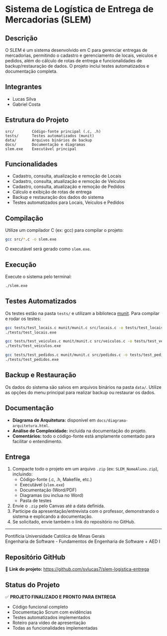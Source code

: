 # Sistema de Logística de Entrega de Mercadorias (SLEM)

## Descrição
O SLEM é um sistema desenvolvido em C para gerenciar entregas de mercadorias, permitindo o cadastro e gerenciamento de locais, veículos e pedidos, além do cálculo de rotas de entrega e funcionalidades de backup/restauração de dados. O projeto inclui testes automatizados e documentação completa.

## Integrantes
- Lucas Silva
- Gabriel Costa

## Estrutura do Projeto
```
src/        Código-fonte principal (.c, .h)
tests/      Testes automatizados (munit)
data/       Arquivos binários de backup
docs/       Documentação e diagramas
slem.exe    Executável principal
```

## Funcionalidades
- Cadastro, consulta, atualização e remoção de Locais
- Cadastro, consulta, atualização e remoção de Veículos
- Cadastro, consulta, atualização e remoção de Pedidos
- Cálculo e exibição de rotas de entrega
- Backup e restauração dos dados do sistema
- Testes automatizados para Locais, Veículos e Pedidos

## Compilação
Utilize um compilador C (ex: gcc) para compilar o projeto:
```sh
gcc src/*.c -o slem.exe
```
O executável será gerado como `slem.exe`.

## Execução
Execute o sistema pelo terminal:
```sh
./slem.exe
```

## Testes Automatizados
Os testes estão na pasta `tests/` e utilizam a biblioteca [munit](https://nemequ.github.io/munit/). Para compilar e rodar os testes:
```sh
gcc tests/test_locais.c munit/munit.c src/locais.c -o tests/test_locais.exe
./tests/test_locais.exe

gcc tests/test_veiculos.c munit/munit.c src/veiculos.c -o tests/test_veiculos.exe
./tests/test_veiculos.exe

gcc tests/test_pedidos.c munit/munit.c src/pedidos.c -o tests/test_pedidos.exe
./tests/test_pedidos.exe
```

## Backup e Restauração
Os dados do sistema são salvos em arquivos binários na pasta `data/`. Utilize as opções do menu principal para realizar backup ou restaurar os dados.

## Documentação
- **Diagrama de Arquitetura:** disponível em `docs/diagrama-arquitetura.html`.
- **Análise de Complexidade:** incluída na documentação do projeto.
- **Comentários:** todo o código-fonte está amplamente comentado para facilitar o entendimento.

## Entrega
1. Compacte todo o projeto em um arquivo `.zip` (ex: `SLEM_NomeAluno.zip`), incluindo:
   - Código-fonte (.c, .h, Makefile, etc.)
   - Executável (`slem.exe`)
   - Documentação (Word/PDF)
   - Diagramas (ou inclua no Word)
   - Pasta de testes
2. Envie o `.zip` pelo Canvas até a data definida.
3. Participe da apresentação/entrevista com o professor, demonstrando o sistema e explicando a documentação.
4. Se solicitado, envie também o link do repositório no GitHub.

---
Pontifícia Universidade Católica de Minas Gerais  
Engenharia de Software - Fundamentos de Engenharia de Software + AED I

## Repositório GitHub
🔗 **Link do projeto:** https://github.com/svlucas7/slem-logistica-entrega

## Status do Projeto
✅ **PROJETO FINALIZADO E PRONTO PARA ENTREGA**
- Código funcional completo
- Documentação Scrum com evidências
- Testes automatizados implementados
- Roteiro para vídeo de apresentação
- Todas as funcionalidades implementadas
